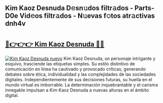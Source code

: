 ## Kim Kaoz Desnuda D𝚎sn𝚞dos filtr𝚊dos - Parts-D0e Vid𝚎os filtr𝚊dos - N𝚞evas f𝚘tos atr𝚊ctivas dnh4v

# <h2><a href="http://mbamds.tromn.icu/?c=Kim+Kaoz+Desnuda">🔗👉👉👉 Kim Kaoz Desnuda 🔗🔗</a></h2>

[![Kim Kaoz Desnuda nuevo](https://i.imgur.com/pEAQMta.gif)](http://mbamds.tromn.icu/?c=Kim+Kaoz+Desnuda)
Kim Kaoz Desnuda, un personaje intrigante y esquivo, trasciende las etiquetas simples. Su estilo distintivo de comunicación en línea ha cautivado y provocado críticas, generando debates sobre ética, individualidad y las complejidades de las sociedades digitales. Independientemente de sus decisiones futuras, su huella en el mundo virtual es imborrable. La determinación inquebrantable y el carisma innegable impulsan a Kim Kaoz Desnuda a nuevas alturas en el ámbito digital.
